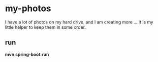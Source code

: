 # my-photos
I have a lot of photos on my hard drive, and I am creating more ... It is my little helper to keep them in some order.

## run
**mvn spring-boot:run**
